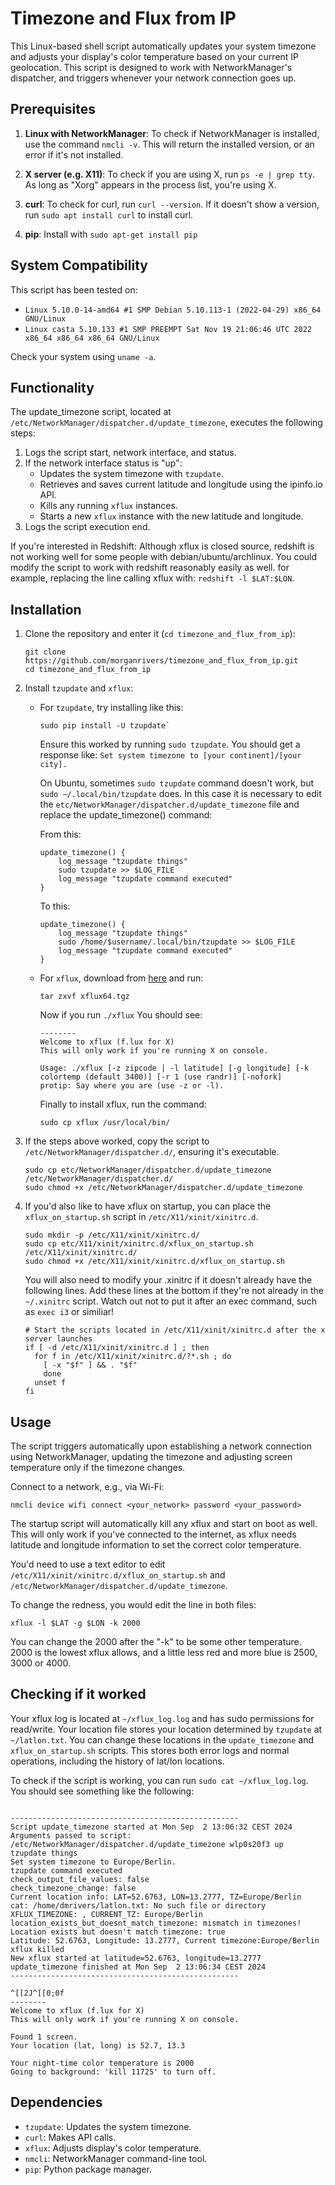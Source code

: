 # Timezone and Flux from IP

This Linux-based shell script automatically updates your system timezone and adjusts your display's color temperature based on your current IP geolocation. This script is designed to work with NetworkManager's dispatcher, and triggers whenever your network connection goes up.

## Prerequisites

1. **Linux with NetworkManager**: To check if NetworkManager is installed, use the command `nmcli -v`. This will return the installed version, or an error if it's not installed.

2. **X server (e.g. X11)**: To check if you are using X, run `ps -e | grep tty`. As long as "Xorg" appears in the process list, you're using X.

3. **curl**: To check for curl, run `curl --version`. If it doesn't show a version, run `sudo apt install curl` to install curl.

4. **pip**: Install with `sudo apt-get install pip`

## System Compatibility

This script has been tested on:

- `Linux 5.10.0-14-amd64 #1 SMP Debian 5.10.113-1 (2022-04-29) x86_64 GNU/Linux`
- `Linux casta 5.10.133 #1 SMP PREEMPT Sat Nov 19 21:06:46 UTC 2022 x86_64 x86_64 x86_64 GNU/Linux`

Check your system using `uname -a`.

## Functionality

The update_timezone script, located at `/etc/NetworkManager/dispatcher.d/update_timezone`, executes the following steps:

1. Logs the script start, network interface, and status.
2. If the network interface status is "up":
    - Updates the system timezone with `tzupdate`.
    - Retrieves and saves current latitude and longitude using the ipinfo.io API.
    - Kills any running `xflux` instances.
    - Starts a new `xflux` instance with the new latitude and longitude.
3. Logs the script execution end.

If you're interested in Redshift: Although xflux is closed source, redshift is not working well for some people with debian/ubuntu/archlinux. You could modify the script to work with redshift reasonably easily as well. for example, replacing the line calling xflux with: `redshift -l $LAT:$LON`.



## Installation

1. Clone the repository and enter it (`cd timezone_and_flux_from_ip`):

   ```
   git clone https://github.com/morganrivers/timezone_and_flux_from_ip.git
   cd timezone_and_flux_from_ip
   ```

2. Install `tzupdate` and `xflux`:

   - For `tzupdate`, try installing like this:
     ```
     sudo pip install -U tzupdate`
     ```
     Ensure this worked by running `sudo tzupdate`. You should get a response like: `Set system timezone to [your continent]/[your city].`

     On Ubuntu, sometimes `sudo tzupdate` command doesn't work, but `sudo ~/.local/bin/tzupdate` does. In this case it is necessary to edit the `etc/NetworkManager/dispatcher.d/update_timezone` file and replace the update_timezone() command:

     From this:
     ```
     update_timezone() { 
         log_message "tzupdate things"
         sudo tzupdate >> $LOG_FILE
         log_message "tzupdate command executed"
     }
     ```

     To this:
     ```
     update_timezone() { 
         log_message "tzupdate things"
         sudo /home/$username/.local/bin/tzupdate >> $LOG_FILE
         log_message "tzupdate command executed"
     }
     ```
     
   - For `xflux`, download from [here](https://justgetflux.com/linux.html) and run:

     ```
     tar zxvf xflux64.tgz
     ```

     Now if you run `./xflux` You should see:
     ```
     --------
     Welcome to xflux (f.lux for X)
     This will only work if you're running X on console.
    
     Usage: ./xflux [-z zipcode | -l latitude] [-g longitude] [-k colortemp (default 3400)] [-r 1 (use randr)] [-nofork]
     protip: Say where you are (use -z or -l).
     ```

     Finally to install xflux, run the command:     
     ```
     sudo cp xflux /usr/local/bin/
     ```
     
3. If the steps above worked, copy the script to `/etc/NetworkManager/dispatcher.d/`, ensuring it's executable.
   ```
   sudo cp etc/NetworkManager/dispatcher.d/update_timezone /etc/NetworkManager/dispatcher.d/
   sudo chmod +x /etc/NetworkManager/dispatcher.d/update_timezone
   ```    
5.  If you'd also like to have xflux on startup, you can place the `xflux_on_startup.sh` script in `/etc/X11/xinit/xinitrc.d`.

    ```
    sudo mkdir -p /etc/X11/xinit/xinitrc.d/
    sudo cp etc/X11/xinit/xinitrc.d/xflux_on_startup.sh /etc/X11/xinit/xinitrc.d/
    sudo chmod +x /etc/X11/xinit/xinitrc.d/xflux_on_startup.sh
    ```

    You will also need to modify your .xinitrc if it doesn't already have the following lines. Add these lines at the bottom if they're not already in the `~/.xinitrc` script. Watch out not to put it after an exec command, such as `exec i3` or similiar!

    ```
    # Start the scripts located in /etc/X11/xinit/xinitrc.d after the x server launches
    if [ -d /etc/X11/xinit/xinitrc.d ] ; then
      for f in /etc/X11/xinit/xinitrc.d/?*.sh ; do
        [ -x "$f" ] && . "$f"
        done
      unset f
    fi
    ```



## Usage

The script triggers automatically upon establishing a network connection using NetworkManager, updating the timezone and adjusting screen temperature only if the timezone changes.

Connect to a network, e.g., via Wi-Fi:

```
nmcli device wifi connect <your_network> password <your_password>
```

The startup script will automatically kill any  xflux and start on boot as well. This will only work if you've connected to the internet, as xflux needs latitude and longitude information to set the correct color temperature.

You'd need to use a text editor to edit `/etc/X11/xinit/xinitrc.d/xflux_on_startup.sh` and `/etc/NetworkManager/dispatcher.d/update_timezone`.

To change the redness, you would edit the line in both files:
```
xflux -l $LAT -g $LON -k 2000
```
You can change the 2000 after the "-k" to be some other temperature. 2000 is the lowest xflux allows, and a little less red and more blue is 2500, 3000 or 4000.

## Checking if it worked
Your xflux log is located at `~/xflux_log.log` and has sudo permissions for read/write. Your location file stores your location determined by `tzupdate` at `~/latlon.txt`. You can change these locations in the `update_timezone` and `xflux_on_startup.sh` scripts. This stores both error logs and normal operations, including the history of lat/lon locations.

To check if the script is working, you can run `sudo cat ~/xflux_log.log`. You should see something like the following:

```

---------------------------------------------------
Script update_timezone started at Mon Sep  2 13:06:32 CEST 2024
Arguments passed to script: /etc/NetworkManager/dispatcher.d/update_timezone wlp0s20f3 up
tzupdate things
Set system timezone to Europe/Berlin.
tzupdate command executed
check_output_file_values: false
check_timezone_change: false
Current location info: LAT=52.6763, LON=13.2777, TZ=Europe/Berlin
cat: /home/dmrivers/latlon.txt: No such file or directory
XFLUX_TIMEZONE: , CURRENT_TZ: Europe/Berlin
location_exists_but_doesnt_match_timezone: mismatch in timezones!
Location exists but doesn't match timezone: true
Latitude: 52.6763, Longitude: 13.2777, Current timezone:Europe/Berlin
xflux killed
New xflux started at latitude=52.6763, longitude=13.2777
update_timezone finished at Mon Sep  2 13:06:34 CEST 2024
---------------------------------------------------

^[[2J^[[0;0f
--------
Welcome to xflux (f.lux for X)
This will only work if you're running X on console.

Found 1 screen.
Your location (lat, long) is 52.7, 13.3

Your night-time color temperature is 2000
Going to background: 'kill 11725' to turn off.
```
## Dependencies

- `tzupdate`: Updates the system timezone.
- `curl`: Makes API calls.
- `xflux`: Adjusts display's color temperature.
- `nmcli`: NetworkManager command-line tool.
- `pip`: Python package manager.
